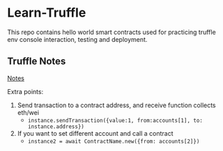 # Learn-Truffle
This repo contains hello world smart contracts used for practicing truffle env console interaction, testing and deployment.

## Truffle Notes
[Notes](https://github.com/AnilRaj27/Learn-Truffle/blob/main/truffle-notes.pdf)

Extra points:
1. Send transaction to a contract address, and receive function collects eth/wei
    *  `instance.sendTransaction({value:1, from:accounts[1], to: instance.address})`
2. If you want to set different account and call a contract
    *  `instance2 = await ContractName.new({from: accounts[2]})`